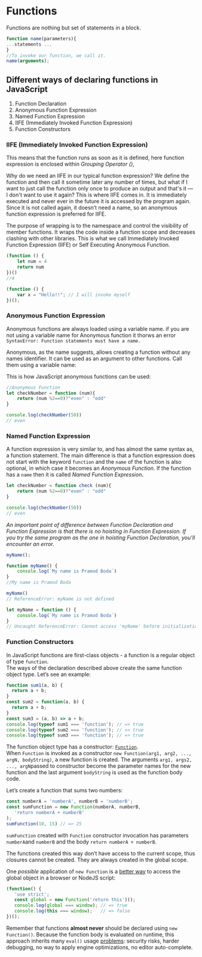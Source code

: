 # Functions

Functions are nothing but set of statements in a block.
```javascript
function name(parameters){
...statements ...
}
//To invoke our function, we call it.
name(arguments);
```




## Different ways of declaring functions in JavaScript

1. Function Declaration
3. Anonymous Function Expression
4. Named Function Expression
5. IIFE (Immediately Invoked Function Expression)
6. Function Constructors


### IIFE (Immediately Invoked Function Expression)

This means that the function runs as soon as it is defined, here function expression is enclosed within _Grouping Operator ()_,

Why do we need an IIFE in our typical function expression? We define the function and then call it sometime later any number of times, but what if I want to just call the function only once to produce an output and that's it — I don't want to use it again? This is where IIFE comes in. It is immediately executed and never ever in the future it is accessed by the program again. Since it is not called again, it doesn’t need a name, so an anonymous function expression is preferred for IIFE.

The purpose of wrapping is to the namespace and control the visibility of member functions. It wraps the code inside a function scope and decreases clashing with other libraries. This is what we call Immediately Invoked Function Expression (IIFE) or Self Executing Anonymous Function.

```javascript
(function () {
	let num = 4
	return num
})()
//4
```
```javascript
(function () {  
	var x = "Hello!!"; // I will invoke myself  
})();
```

### Anonymous Function Expression
Anonymous functions are always loaded using a variable name. if you are not using a variable name for Anonymous function it thorws an error `SyntaxError: Function statements must have a name.`

 Anonymous, as the name suggests, allows creating a function without any names identifier. It can be used as an argument to other functions. Call them using a variable name:

This is how JavaScript anonymous functions can be used:

```javascript
//Anonymous Function
let checkNumber = function (num){
	return (num %2==0)?"even" : "odd"
}

console.log(checkNumber(50))
// even
```
### Named Function Expression
A function expression is very similar to, and has almost the same syntax as, a function statement. The main difference is that a function expression does not start with the keyword `function` and the `name` of the function is also optional, in which case it becomes an _Anonymous Function_. If the function has a `name` then it is called _Named Function Expression_**.**
```javascript
let checkNumber = function check (num){
	return (num %2==0)?"even" : "odd"
}

console.log(checkNumber(50))
// even
```

_An important point of difference between Function Declaration and Function Expression is that there is no hoisting in Function Expression. If you try the same program as the one in hoisting Function Declaration, you’ll encounter an error._
```javascript
myName();

function myName() {
	console.log(`My name is Pramod Boda`)
}
//My name is Pramod Boda 
```
```javascript
myName()
// ReferenceError: myName is not defined

let myName = function () {
	console.log(`My name is Pramod Boda`)
}
// Uncaught ReferenceError: Cannot access 'myName' before initialization at <anonymous>:1:1
```

### Function Constructors

In JavaScript functions are first-class objects - a function is a regular object of type  `function`.  
The ways of the declaration described above create the same function object type. Let’s see an example:
```javascript
function sum1(a, b) {
  return a + b;
}
const sum2 = function(a, b) {
  return a + b;
}
const sum3 = (a, b) => a + b;
console.log(typeof sum1 === 'function'); // => true
console.log(typeof sum2 === 'function'); // => true
console.log(typeof sum3 === 'function'); // => true
```

The function object type has a constructor:  [`Function`](https://developer.mozilla.org/en-US/docs/Web/JavaScript/Reference/Global_Objects/Function).  
When  `Function`  is invoked as a constructor  `new Function(arg1, arg2, ..., argN, bodyString)`, a new function is created. The arguments  `arg1, args2, ..., argN`passed to constructor become the parameter names for the new function and the last argument  `bodyString`  is used as the function body code.

Let’s create a function that sums two numbers:
```javascript
const numberA = 'numberA', numberB = 'numberB';
const sumFunction = new Function(numberA, numberB, 
   'return numberA + numberB'
);
sumFunction(10, 15) // => 25
```
`sumFunction`  created with  `Function`  constructor invocation has parameters  `numberA`and  `numberB`  and the body  `return numberA + numberB`.

The functions created this way don’t have access to the current scope, thus closures cannot be created. They are always created in the global scope.

One  _possible_  application of  `new Function`  is a  [better way](https://twitter.com/WebReflection/status/269578376833024000)  to access the global object in a browser or NodeJS script:
```javascript
(function() {
   'use strict';
   const global = new Function('return this')();
   console.log(global === window); // => true
   console.log(this === window);   // => false
})();
```

Remember that functions  **almost never**  should be declared using  `new Function()`. Because the function body is evaluated on runtime, this approach inherits many  `eval()`  usage  [problems](http://stackoverflow.com/a/86580/1894471): security risks, harder debugging, no way to apply engine optimizations, no editor auto-complete.



<!--stackedit_data:
eyJoaXN0b3J5IjpbMTU3OTI4ODQyOCw2NTIyODA3NTMsLTIyOD
U1NDk2LC04NjE3Mzg0ODAsODQzODY2MzM5LDEzMDg4NDA3OTAs
MTA3NzQwNjU2MSwxNjYzOTc5NzI3LDQ5MTg4ODc3NCwtMjg1MD
MzMDMsMTgwMjI0OTIxNCwxODUyODUxNjY0LDEzODU1MTk4Nzks
LTc0MjIwMTU0XX0=
-->